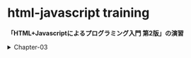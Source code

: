# html-javascript training
**「HTML+Javascriptによるプログラミング入門 第2版」の演習**

<details>
<summary>Chapter-03</summary>

### テーブル
- ex3-1.html テーブルの作成
- ex3-2.html テーブル要素の追加
- ex3-3.html 罫線の追加
- ex3-4.html スタイルの追加
- ex3-5.html 背景色の標準色の表示
- ex3-6.html テーブルの表示幅の変更
- ex3-7.html colタグの挙動確認 (span)
- ex3-8.html colタグの挙動確認 (style)
- ex3-9.html カラーコードによる色指定

### リスト
- ex3-10.html 要素の列挙
- ex3-11.html 順序付きリストの番号の変更
- ex3-12.html 順序なしリスト

### ハイパーリンク
- ex3-13.html ハイパーリンクの働きの確認

### イメージ
- ex3-14.html イメージの表示
- ex3-15.html イメージの表示 (ファイルがない場合)

### フォーム
- ex3-16.html フォームの作成
- ex3-17.html フォームの内容をメールで送る
- ex3-18.html フォームの作成

### その他のタグ
- 3-6.md

### チェッカー
- Pycharmにて確認
